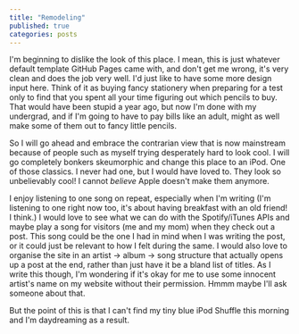 ```yaml
---
title: "Remodeling"
published: true
categories: posts
---
```


I'm beginning to dislike the look of this place. I mean, this is just whatever default template GitHub Pages came with, and don't get me wrong, it's very clean and does the job very well. I'd just like to have some more design input here. Think of it as buying fancy stationery when preparing for a test only to find that you spent all your time figuring out which pencils to buy. That would have been stupid a year ago, but now I'm done with my undergrad, and if I'm going to have to pay bills like an adult, might as well make some of them out to fancy little pencils. 

So I will go ahead and embrace the contrarian view that is now mainstream because of people such as myself trying desperately hard to look cool. I will go completely bonkers skeumorphic and change this place to an iPod. One of those classics. I never had one, but I would have loved to. They look so unbelievably cool! I cannot _believe_ Apple doesn't make them anymore. 

I enjoy listening to one song on repeat, especially when I'm writing (I'm listening to one right now too, it's about having breakfast with an old friend! I think.) I would love to see what we can do with the Spotify/iTunes APIs and maybe play a song for visitors (me and my mom) when they check out a post. This song could be the one I had in mind when I was writing the post, or it could just be relevant to how I felt during the same. I would also love to organise the site in an artist -> album -> song structure that actually opens up a post at the end, rather than just have it be a bland list of titles. As I write this though, I'm wondering if it's okay for me to use some innocent artist's name on my website without their permission. Hmmm maybe I'll ask someone about that. 

But the point of this is that I can't find my tiny blue iPod Shuffle this morning and I'm daydreaming as a result. 
